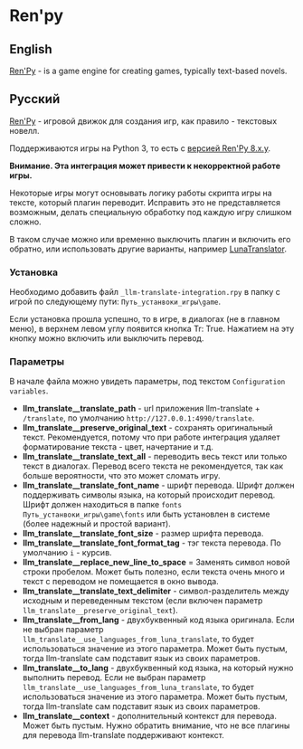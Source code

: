 # Ren'py

## English

[Ren'Py](https://www.renpy.org/) - is a game engine for creating games, typically text-based novels.

## Русский

[Ren'Py](https://www.renpy.org/) - игровой движок для создания игр, как правило - текстовых новелл.

Поддерживаются игры на Python 3, то есть с [версией Ren'Py 8.x.y](https://www.renpy.org/doc/html/implementation/two_and_three.html).

**Внимание. Эта интеграция может привести к некорректной работе игры.**

Некоторые игры могут основывать логику работы скрипта игры на тексте, который плагин переводит.
Исправить это не представляется возможным, делать специальную обработку под каждую игру слишком сложно.

В таком случае можно или временно выключить плагин и включить его обратно, или использовать другие варианты, например [LunaTranslator](../luna-translator/readme.md).

### Установка

Необходимо добавить файл `_llm-translate-integration.rpy` в папку с игрой по следующему пути:
`Путь_устанвоки_игры\game`.

Если установка прошла успешно, то в игре, в диалогах (не в главном меню), в верхнем левом углу появится кнопка Tr: True.
Нажатием на эту кнопку можно включить или выключить перевод.

### Параметры

В начале файла можно увидеть параметры, под текстом `Configuration variables`.

* **llm_translate__translate_path** - url приложения llm-translate + `/translate`, по умолчанию `http://127.0.0.1:4990/translate`.
* **llm_translate__preserve_original_text** - сохранять оригинальный текст. Рекомендуется, потому что при работе интеграция удаляет форматирование текста - цвет, начертание и т.д.
* **llm_translate__translate_text_all** - переводить весь текст или только текст в диалогах. Перевод всего текста не рекомендуется, так как больше вероятности, что это может сломать игру.
* **llm_translate__translate_font_name** - шрифт перевода. Шрифт должен поддерживать символы языка, на который происходит перевод.
Шрифт должен находиться в папке `fonts` `Путь_устанвоки_игры\game\fonts` или быть установлен в системе (более надежный и простой вариант).
* **llm_translate__translate_font_size** - размер шрифта перевода.
* **llm_translate__translate_font_format_tag** - тэг текста перевода. По умолчанию `i` - курсив.
* **llm_translate__replace_new_line_to_space** = Заменять символ новой строки пробелом. Может быть полезно, если текста очень много и текст с переводом не помещается в окно вывода.
* **llm_translate__translate_text_delimiter** - символ-разделитель между исходным и переведенным текстом (если включен параметр `llm_translate__preserve_original_text`).
* **llm_translate__from_lang** - двухбуквенный код языка оригинала.
  Если не выбран параметр `llm_translate__use_languages_from_luna_translate`, то будет использоваться значение из этого параметра.
  Может быть пустым, тогда llm-translate сам подставит язык из своих параметров.
* **llm_translate__to_lang** - двухбуквенный код языка, на который нужно выполнить перевод.
  Если не выбран параметр `llm_translate__use_languages_from_luna_translate`, то будет использоваться значение из этого параметра.
  Может быть пустым, тогда llm-translate сам подставит язык из своих параметров.
* **llm_translate__context** - дополнительный контекст для перевода. Может быть пустым. Нужно обратить внимание, что не все плагины для перевода llm-translate поддерживают контекст.


